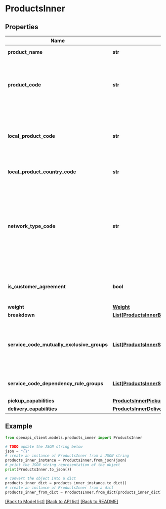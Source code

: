 # ProductsInner


## Properties

Name | Type | Description | Notes
------------ | ------------- | ------------- | -------------
**product_name** | **str** | Name of the DHL Express product | [optional] 
**product_code** | **str** | This is the global DHL Express product code for which the delivery is feasible respecting the input data from the request. | [optional] 
**local_product_code** | **str** | This is the local DHL Express product code for which the delivery is feasible respecting the input data from the request. | [optional] 
**local_product_country_code** | **str** | The country code for the local service used | [optional] 
**network_type_code** | **str** | The NetworkTypeCode element indicates the product belongs to the Day Definite (DD) or Time Definite (TD) network.&lt;BR&gt;            Possible Values;&lt;BR&gt;            DD: Day Definite product&lt;BR&gt;            TD: Time Definite product | [optional] 
**is_customer_agreement** | **bool** | Indicator that the product only can be offered to customers with prior agreement. | [optional] 
**weight** | [**Weight**](Weight.md) |  | [optional] 
**breakdown** | [**List[ProductsInnerBreakdownInner]**](ProductsInnerBreakdownInner.md) |  | [optional] 
**service_code_mutually_exclusive_groups** | [**List[ProductsInnerServiceCodeMutuallyExclusiveGroupsInner]**](ProductsInnerServiceCodeMutuallyExclusiveGroupsInner.md) | Group of serviceCodes that are mutually exclusive.  Only one serviceCode among the list must be applied for a shipment | [optional] 
**service_code_dependency_rule_groups** | [**List[ProductsInnerServiceCodeDependencyRuleGroupsInner]**](ProductsInnerServiceCodeDependencyRuleGroupsInner.md) | Dependency rule groups for a particular serviceCode. | [optional] 
**pickup_capabilities** | [**ProductsInnerPickupCapabilities**](ProductsInnerPickupCapabilities.md) |  | [optional] 
**delivery_capabilities** | [**ProductsInnerDeliveryCapabilities**](ProductsInnerDeliveryCapabilities.md) |  | [optional] 

## Example

```python
from openapi_client.models.products_inner import ProductsInner

# TODO update the JSON string below
json = "{}"
# create an instance of ProductsInner from a JSON string
products_inner_instance = ProductsInner.from_json(json)
# print the JSON string representation of the object
print(ProductsInner.to_json())

# convert the object into a dict
products_inner_dict = products_inner_instance.to_dict()
# create an instance of ProductsInner from a dict
products_inner_from_dict = ProductsInner.from_dict(products_inner_dict)
```
[[Back to Model list]](../README.md#documentation-for-models) [[Back to API list]](../README.md#documentation-for-api-endpoints) [[Back to README]](../README.md)


